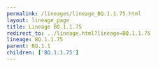 ```yaml
---
permalink: /lineages/lineage_BQ.1.1.75.html
layout: lineage_page
title: Lineage BQ.1.1.75
redirect_to: ../lineage.html?lineage=BQ.1.1.75
lineage: BQ.1.1.75
parent: BQ.1.1
children: ['BQ.1.1.75']
---
```

